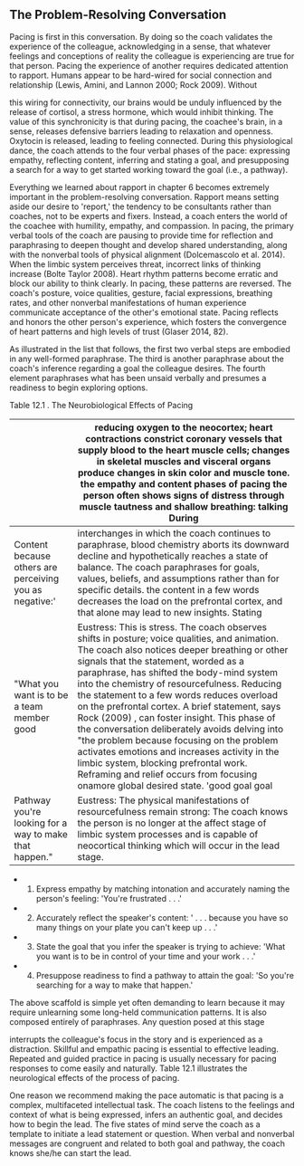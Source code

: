 ## The Problem-Resolving Conversation

Pacing is first in this conversation. By doing so the coach validates the experience of the colleague, acknowledging in a sense, that whatever feelings and conceptions of reality the colleague is experiencing are true for that person. Pacing the experience of another requires dedicated attention to rapport. Humans appear to be hard-wired for social connection and relationship (Lewis, Amini, and Lannon 2000; Rock 2009). Without

this wiring for connectivity, our brains would be unduly influenced by the release of cortisol, a stress hormone, which would inhibit thinking. The value of this synchronicity is that during pacing, the coachee's brain, in a sense, releases defensive barriers leading to relaxation and openness. Oxytocin is released, leading to feeling connected. During this physiological dance, the coach attends to the four verbal phases of the pace: expressing empathy, reflecting content, inferring and stating a goal, and presupposing a search for a way to get started working toward the goal (i.e., a pathway).

Everything we learned about rapport in chapter 6 becomes extremely important in the problem-resolving conversation. Rapport means setting aside our desire to 'report,' the tendency to be consultants rather than coaches, not to be experts and fixers. Instead, a coach enters the world of the coachee with humility, empathy, and compassion. In pacing, the primary verbal tools of the coach are pausing to provide time for reflection and paraphrasing to deepen thought and develop shared understanding, along with the nonverbal tools of physical alignment (Dolcemascolo et al. 2014). When the limbic system perceives threat, incorrect links of thinking increase (Bolte Taylor 2008). Heart rhythm patterns become erratic and block our ability to think clearly. In pacing, these patterns are reversed. The coach's posture, voice qualities, gesture, facial expressions, breathing rates, and other nonverbal manifestations of human experience communicate acceptance of the other's emotional state. Pacing reflects and honors the other person's experience, which fosters the convergence of heart patterns and high levels of trust (Glaser 2014, 82).

As illustrated in the list that follows, the first two verbal steps are embodied in any well-formed paraphrase. The third is another paraphrase about the coach's inference regarding a goal the colleague desires. The fourth element paraphrases what has been unsaid verbally and presumes a readiness to begin exploring options.

Table 12.1 . The Neurobiological Effects of Pacing

|                                                         | reducing oxygen to the neocortex; heart contractions constrict coronary vessels that supply blood to the heart muscle cells; changes in skeletal muscles and visceral organs produce changes in skin color and muscle tone. the empathy and content phases of pacing the person often shows signs of distress through muscle tautness and shallow breathing: talking During                                                                                                                                                                                                                                                                                                                                            |
|---------------------------------------------------------|------------------------------------------------------------------------------------------------------------------------------------------------------------------------------------------------------------------------------------------------------------------------------------------------------------------------------------------------------------------------------------------------------------------------------------------------------------------------------------------------------------------------------------------------------------------------------------------------------------------------------------------------------------------------------------------------------------------------|
| Content because others are perceiving you as negative:' | interchanges in which the coach continues to paraphrase, blood chemistry aborts its downward decline and hypothetically reaches a state of balance. The coach paraphrases for goals, values, beliefs, and assumptions rather than for specific details. the content in a few words decreases the load on the prefrontal cortex, and that alone may lead to new insights. Stating                                                                                                                                                                                                                                                                                                                                       |
| "What you want is to be a team member good              | Eustress: This is stress. The coach observes shifts in posture; voice qualities, and animation. The coach also notices deeper breathing or other signals that the statement, worded as a paraphrase, has shifted the body-mind system into the chemistry of resourcefulness. Reducing the statement to a few words reduces overload on the prefrontal cortex. A brief statement, says Rock (2009) , can foster insight. This phase of the conversation deliberately avoids delving into "the problem because focusing on the problem activates emotions and increases activity in the limbic system, blocking prefrontal work. Reframing and relief occurs from focusing onamore global desired state. 'good goal goal |
| Pathway you're looking for a way to make that happen."  | Eustress: The physical manifestations of resourcefulness remain strong: The coach knows the person is no longer at the affect stage of limbic system processes and is capable of neocortical thinking which will occur in the lead stage.                                                                                                                                                                                                                                                                                                                                                                                                                                                                              |

- 1.  Express empathy by matching intonation and accurately naming the person's feeling: 'You're frustrated . . .'
- 2.  Accurately reflect the speaker's content: ' . . . because you have so many things on your plate you can't keep up . . .'
- 3.  State the goal that you infer the speaker is trying to achieve: 'What you want is to be in control of your time and your work . . .'
- 4.  Presuppose readiness to find a pathway to attain the goal: 'So you're searching for a way to make that happen.'

The above scaffold is simple yet often demanding to learn because it may require unlearning some long-held communication patterns. It is also composed entirely of paraphrases. Any question posed at this stage

interrupts the colleague's focus in the story and is experienced as a distraction. Skillful and empathic pacing is essential to effective leading. Repeated and guided practice in pacing is usually necessary for pacing responses to come easily and naturally. Table 12.1 illustrates the neurological effects of the process of pacing.

One reason we recommend making the pace automatic is that pacing is a complex, multifaceted intellectual task. The coach listens to the feelings and context of what is being expressed, infers an authentic goal, and decides how to begin the lead. The five states of mind serve the coach as a template to initiate a lead statement or question. When verbal and nonverbal messages are congruent and related to both goal and pathway, the coach knows she/he can start the lead.